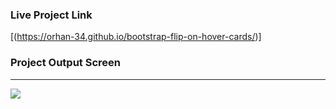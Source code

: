 ### Live Project Link
[(https://orhan-34.github.io/bootstrap-flip-on-hover-cards/)]

### Project Output Screen
-----
![](https://github.com/Orhan-34/bootstrap-flip-on-hover-cards/assets/74640101/19f57c16-a88f-419a-8a65-08230739eb63)
